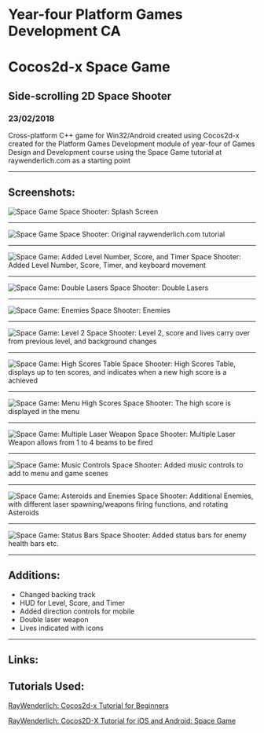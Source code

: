 # Year-four Platform Games Development CA 
# Cocos2d-x Space Game
## Side-scrolling 2D Space Shooter
### 23/02/2018

Cross-platform C++ game for Win32/Android created using Cocos2d-x created for the Platform Games Development module of year-four of Games Design and Development course using the Space Game tutorial at raywenderlich.com as a starting point

---

## Screenshots:

![Space Game](https://raw.githubusercontent.com/joeaoregan/Yr4-Platform-Games-Development-CA/master/Screenshots/SpaceGame1SplashScreen.png "Space Shooter: Splash Screen")
Space Shooter: Splash Screen

---

![Space Game](https://raw.githubusercontent.com/joeaoregan/Yr4-Platform-Games-Development-CA/master/Screenshots/SpaceGame2.jpg "Space Shooter: Original raywenderlich.com tutorial")
Space Shooter: Original raywenderlich.com tutorial

---

![Space Game: Added Level Number, Score, and Timer](https://raw.githubusercontent.com/joeaoregan/Yr4-Platform-Games-Development-CA/master/Screenshots/SpaceGame3.jpg "Space Shooter: Added Level Number, Score, and Timer")
Space Shooter: Added Level Number, Score, Timer, and keyboard movement

---

![Space Game: Double Lasers](https://raw.githubusercontent.com/joeaoregan/Yr4-Platform-Games-Development-CA/master/Screenshots/SpaceGame4DoubleLaser.jpg "Space Shooter: Double Lasers")
Space Shooter: Double Lasers

---

![Space Game: Enemies](https://raw.githubusercontent.com/joeaoregan/Yr4-Platform-Games-Development-CA/master/Screenshots/SpaceGame5Enemies.jpg "Space Shooter: Enemies")
Space Shooter: Enemies

---

![Space Game: Level 2](https://raw.githubusercontent.com/joeaoregan/Yr4-Platform-Games-Development-CA/master/Screenshots/SpaceGame6Level2.jpg "Space Shooter: Level 2")
Space Shooter: Level 2, score and lives carry over from previous level, and background changes

---

![Space Game: High Scores Table](https://raw.githubusercontent.com/joeaoregan/Yr4-Platform-Games-Development-CA/master/Screenshots/SpaceGame7HighScoreScene.jpg "Space Shooter: High Scores Table")
Space Shooter: High Scores Table, displays up to ten scores, and indicates when a new high score is a achieved

---

![Space Game: Menu High Scores](https://raw.githubusercontent.com/joeaoregan/Yr4-Platform-Games-Development-CA/master/Screenshots/SpaceGame8MenuHighScore.jpg "Space Shooter: Menu High Scores")
Space Shooter: The high score is displayed in the menu

---

![Space Game: Multiple Laser Weapon](https://raw.githubusercontent.com/joeaoregan/Yr4-Platform-Games-Development-CA/master/Screenshots/SpaceGame9Lasers.jpg "Space Shooter: Multiple Laser Weapon")
Space Shooter: Multiple Laser Weapon allows from 1 to 4 beams to be fired

---

![Space Game: Music Controls](https://raw.githubusercontent.com/joeaoregan/Yr4-Platform-Games-Development-CA/master/Screenshots/SpaceGame10MusicControls.jpg "Space Shooter: Music Controls")
Space Shooter: Added music controls to add to menu and game scenes

---

![Space Game: Asteroids and Enemies](https://raw.githubusercontent.com/joeaoregan/Yr4-Platform-Games-Development-CA/master/Screenshots/SpaceGame11AsteroidsAndEnemies.jpg "Space Shooter: Asteroids and Enemies")
Space Shooter: Additional Enemies, with different laser spawning/weapons firing functions, and rotating Asteroids

---

![Space Game: Status Bars](https://raw.githubusercontent.com/joeaoregan/Yr4-Platform-Games-Development-CA/master/Screenshots/SpaceGame12StatusBarsEOL.jpg "Space Shooter: Status Bars")
Space Shooter: Added status bars for enemy health bars etc.

---

## Additions:

* Changed backing track
* HUD for Level, Score, and Timer
* Added direction controls for mobile
* Double laser weapon
* Lives indicated with icons

---

## Links: 


## Tutorials Used:

[RayWenderlich: Cocos2d-x Tutorial for Beginners](https://www.raywenderlich.com/95835/cocos2d-x-tutorial-beginners)

[RayWenderlich: Cocos2D-X Tutorial for iOS and Android: Space Game](https://www.raywenderlich.com/33752/cocos2d-x-tutorial-for-ios-and-android-space-game)